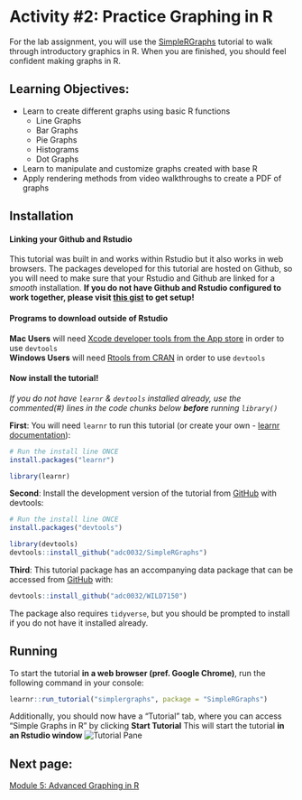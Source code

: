 Activity \#2: Practice Graphing in R
================

For the lab assignment, you will use the
[SimpleRGraphs](https://github.com/adc0032/SimpleRGraphs) tutorial to
walk through introductory graphics in R. When you are finished, you
should feel confident making graphs in R.

## Learning Objectives:

- Learn to create different graphs using basic R functions
  - Line Graphs
  - Bar Graphs
  - Pie Graphs
  - Histograms
  - Dot Graphs
- Learn to manipulate and customize graphs created with base R
- Apply rendering methods from video walkthroughs to create a PDF of
  graphs

## Installation

#### Linking your Github and Rstudio

This tutorial was built in and works within Rstudio but it also works in
web browsers. The packages developed for this tutorial are hosted on
Github, so you will need to make sure that your Rstudio and Github are
linked for a *smooth* installation. **If you do not have Github and
Rstudio configured to work together, please visit [this
gist](https://gist.github.com/z3tt/3dab3535007acf108391649766409421) to
get setup!**

#### Programs to download outside of Rstudio

**Mac Users** will need [Xcode developer tools from the App
store](https://developer.apple.com/xcode/features/) in order to use
`devtools`  
**Windows Users** will need [Rtools from
CRAN](https://cran.r-project.org/bin/windows/Rtools/) in order to use
`devtools`

#### Now install the tutorial!

*If you do not have `learnr` & `devtools` installed already, use the
commented(#) lines in the code chunks below **before** running
`library()`*

**First**: You will need `learnr` to run this tutorial (or create your
own - [learnr
documentation](https://rstudio.github.io/learnr/index.html)):

``` r
# Run the install line ONCE
install.packages("learnr")

library(learnr)
```

**Second**: Install the development version of the tutorial from
[GitHub](https://github.com/) with devtools:

``` r
# Run the install line ONCE
install.packages("devtools")

library(devtools)
devtools::install_github("adc0032/SimpleRGraphs")
```

**Third**: This tutorial package has an accompanying data package that
can be accessed from [GitHub](https://github.com/) with:

``` r
devtools::install_github("adc0032/WILD7150")
```

The package also requires `tidyverse`, but you should be prompted to
install if you do not have it installed already.

## Running

To start the tutorial **in a web browser (pref. Google Chrome)**, run
the following command in your console:

``` r
learnr::run_tutorial("simplergraphs", package = "SimpleRGraphs")
```

Additionally, you should now have a “Tutorial” tab, where you can access
“Simple Graphs in R” by clicking **Start Tutorial** This will start the
tutorial **in an Rstudio window** ![Tutorial
Pane](images/tutorialpane.png)

## Next page:

[Module 5: Advanced Graphing in R](docs/module5.html)
